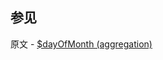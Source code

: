 ## 参见

原文 - [$dayOfMonth (aggregation)]( https://docs.mongodb.com/manual/reference/operator/aggregation/dayOfMonth/ )

